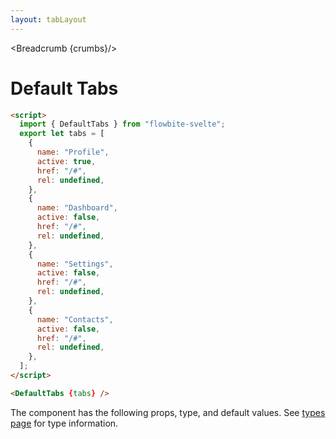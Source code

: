 ```yaml
---
layout: tabLayout
---
```


<script>
  import Htwo from '../utils/Htwo.svelte'
  import ExampleDiv from '../utils/ExampleDiv.svelte'
  import { DefaultTabs, Table, TableDefaultRow, Breadcrumb } from '$lib/index';
  import componentProps from '../props/DefaultTabs.json'
  // Props table
  let items = componentProps.props
	let propHeader = ['Name', 'Type', 'Default']
	
	let divClass='w-full relative overflow-x-auto shadow-md sm:rounded-lg py-4'
let theadClass ='text-xs text-gray-700 uppercase bg-gray-50 dark:bg-gray-700 dark:text-white'

  export let tabs = [
    {
      name: "Profile",
      active: true,
      href: "/#",
      rel: undefined,
    },
    {
      name: "Dashboard",
      active: false,
      href: "/#",
      rel: undefined,
    },
    {
      name: "Settings",
      active: false,
      href: "/#",
      rel: undefined,
    },
    {
      name: "Contacts",
      active: false,
      href: "/#",
      rel: undefined,
    },
  ];

  let crumbs = [
    {
      label:'Home',
      href:'/'
    },
    {
      label:'Tabs',
      href:'/tabs/'
    },
    {
      label:'Tabs default',
      href:'/tabs/default'
    },
  ]
</script>

<Breadcrumb {crumbs}/>

<h1 class="text-3xl w-full dark:text-white py-8">Default Tabs</h1>

<Htwo label="Examples" />

<ExampleDiv>
  <DefaultTabs {tabs} />
</ExampleDiv>

```html
<script>
  import { DefaultTabs } from "flowbite-svelte";
  export let tabs = [
    {
      name: "Profile",
      active: true,
      href: "/#",
      rel: undefined,
    },
    {
      name: "Dashboard",
      active: false,
      href: "/#",
      rel: undefined,
    },
    {
      name: "Settings",
      active: false,
      href: "/#",
      rel: undefined,
    },
    {
      name: "Contacts",
      active: false,
      href: "/#",
      rel: undefined,
    },
  ];
</script>

<DefaultTabs {tabs} />
```

<Htwo label="Props" />

<p>The component has the following props, type, and default values. See <a href="/pages/types">types 
 page</a> for type information.</p>

<Table header={propHeader} {divClass} {theadClass}>
  <TableDefaultRow {items} rowState='hover' />
</Table>